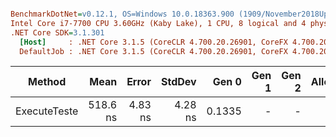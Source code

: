 ``` ini

BenchmarkDotNet=v0.12.1, OS=Windows 10.0.18363.900 (1909/November2018Update/19H2)
Intel Core i7-7700 CPU 3.60GHz (Kaby Lake), 1 CPU, 8 logical and 4 physical cores
.NET Core SDK=3.1.301
  [Host]     : .NET Core 3.1.5 (CoreCLR 4.700.20.26901, CoreFX 4.700.20.27001), X64 RyuJIT  [AttachedDebugger]
  DefaultJob : .NET Core 3.1.5 (CoreCLR 4.700.20.26901, CoreFX 4.700.20.27001), X64 RyuJIT


```
|       Method |     Mean |   Error |  StdDev |  Gen 0 | Gen 1 | Gen 2 | Allocated |
|------------- |---------:|--------:|--------:|-------:|------:|------:|----------:|
| ExecuteTeste | 518.6 ns | 4.83 ns | 4.28 ns | 0.1335 |     - |     - |     560 B |
